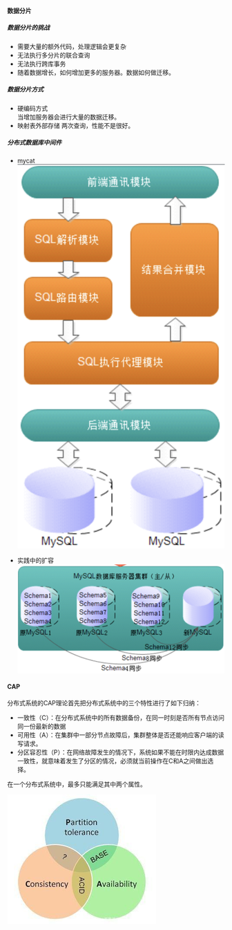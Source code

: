 #### 数据分片
##### 数据分片的挑战
* 需要大量的额外代码，处理逻辑会更复杂
* 无法执行多分片的联合查询
* 无法执行跨库事务
* 随着数据增长，如何增加更多的服务器。数据如何做迁移。
##### 数据分片方式
* 硬编码方式  
当增加服务器会进行大量的数据迁移。
* 映射表外部存储
两次查询，性能不是很好。
##### 分布式数据库中间件
* mycat  
![mycat](./assets/mycat.png)

* 实践中的扩容  
![mycat_ext](./assets/mycat-ext.png)

#### CAP
分布式系统的CAP理论首先把分布式系统中的三个特性进行了如下归纳：
* 一致性（C）：在分布式系统中的所有数据备份，在同一时刻是否所有节点访问同一份最新的数据
* 可用性（A）：在集群中一部分节点故障后，集群整体是否还能响应客户端的读写请求。
* 分区容忍性（P）：在网络故障发生的情况下，系统如果不能在时限内达成数据一致性，就意味着发生了分区的情况，必须就当前操作在C和A之间做出选择。

在一个分布式系统中，最多只能满足其中两个属性。  

![cap](./assets/cap.jpeg)
